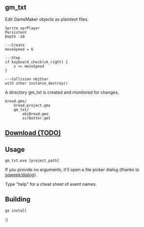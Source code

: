 gm\_txt
---

Edit GameMaker objects as plaintext files.

```
Sprite sprPlayer
Persistent
Depth -10

---Create
moveSpeed = 6

---Step
if keyboard_check(vk_right) {
    x += moveSpeed
}

---Collision objStar
with other instance_destroy()
```

A directory gm\_txt is created and monitored for changes.

```
bread.gmx/
    bread.project.gmx
    gm_txt/
        objBread.gmo
        scrButter.gml
```

[Download (TODO)]()
---

Usage
---
```
gm_txt.exe [project_path]
```
If you provide no arguments, it'll open a file picker dialog (thanks to [sqweek/dialog](https://github.com/sqweek/dialog)).

Type "help" for a cheat sheet of event names.

Building
---

```
go install
```
:)
